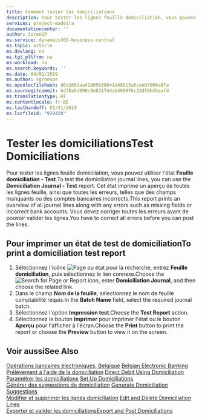 ```yaml
---
title: Comment tester les domiciliations
description: Pour tester les lignes feuille domiciliation, vous pouvez utiliser l'état Feuille domiciliation - Test. Cet état imprime un aperçu de toutes les lignes feuille, ainsi que toutes les erreurs, telles que des champs manquants ou des comptes bancaires incorrects.
services: project-madeira
documentationcenter: ''
author: SorenGP
ms.service: dynamics365-business-central
ms.topic: article
ms.devlang: na
ms.tgt_pltfrm: na
ms.workload: na
ms.search.keywords: ''
ms.date: 04/01/2019
ms.author: sgroespe
ms.openlocfilehash: d6a165daa41805b30041e48613a6ceeb7866a8fa
ms.sourcegitcommit: bd78a5d990c9e83174da1409076c22df8b35eafd
ms.translationtype: HT
ms.contentlocale: fr-BE
ms.lasthandoff: 03/31/2019
ms.locfileid: "929428"
---
```

# <a name="test-domiciliations"></a><span data-ttu-id="35124-104">Tester les domiciliations</span><span class="sxs-lookup"><span data-stu-id="35124-104">Test Domiciliations</span></span>
<span data-ttu-id="35124-105">Pour tester les lignes feuille domiciliation, vous pouvez utiliser l'état **Feuille domiciliation - Test**.</span><span class="sxs-lookup"><span data-stu-id="35124-105">To test the domiciliation journal lines, you can use the **Domiciliation Journal - Test** report.</span></span> <span data-ttu-id="35124-106">Cet état imprime un aperçu de toutes les lignes feuille, ainsi que toutes les erreurs, telles que des champs manquants ou des comptes bancaires incorrects.</span><span class="sxs-lookup"><span data-stu-id="35124-106">This report prints an overview of all journal lines along with any errors such as missing fields or incorrect bank accounts.</span></span> <span data-ttu-id="35124-107">Vous devez corriger toutes les erreurs avant de pouvoir valider les lignes.</span><span class="sxs-lookup"><span data-stu-id="35124-107">You have to correct all errors before you can post the lines.</span></span>  

## <a name="to-print-a-domiciliation-test-report"></a><span data-ttu-id="35124-108">Pour imprimer un état de test de domiciliation</span><span class="sxs-lookup"><span data-stu-id="35124-108">To print a domiciliation test report</span></span>  

1.  <span data-ttu-id="35124-109">Sélectionnez l'icône ![Page ou état pour la recherche](../../media/ui-search/search_small.png "icône Page ou état pour la recherche"), entrez **Feuille domiciliation**, puis sélectionnez le lien connexe.</span><span class="sxs-lookup"><span data-stu-id="35124-109">Choose the ![Search for Page or Report](../../media/ui-search/search_small.png "Search for Page or Report icon") icon, enter **Domiciliation Journal**, and then choose the related link.</span></span>  
2.  <span data-ttu-id="35124-110">Dans le champ **Nom de la feuille**, sélectionnez le nom de feuille comptabilité requis.</span><span class="sxs-lookup"><span data-stu-id="35124-110">In the **Batch Name** field, select the required journal batch.</span></span>  
3.  <span data-ttu-id="35124-111">Sélectionnez l'option **Impression test**.</span><span class="sxs-lookup"><span data-stu-id="35124-111">Choose the **Test Report** action.</span></span>  
4.  <span data-ttu-id="35124-112">Sélectionnez le bouton **Imprimer** pour imprimer l'état ou le bouton **Aperçu** pour l'afficher à l'écran.</span><span class="sxs-lookup"><span data-stu-id="35124-112">Choose the **Print** button to print the report or choose the **Preview** button to view it on the screen.</span></span>  

## <a name="see-also"></a><span data-ttu-id="35124-113">Voir aussi</span><span class="sxs-lookup"><span data-stu-id="35124-113">See Also</span></span>  
 <span data-ttu-id="35124-114">[Opérations bancaires électroniques, Belgique](belgian-electronic-banking.md) </span><span class="sxs-lookup"><span data-stu-id="35124-114">[Belgian Electronic Banking](belgian-electronic-banking.md) </span></span>  
 <span data-ttu-id="35124-115">[Prélévement à l'aide de la domiciliation](direct-debit-using-domiciliation.md) </span><span class="sxs-lookup"><span data-stu-id="35124-115">[Direct Debit Using Domiciliation](direct-debit-using-domiciliation.md) </span></span>  
 <span data-ttu-id="35124-116">[Paramétrer les domiciliations](how-to-set-up-domiciliations.md) </span><span class="sxs-lookup"><span data-stu-id="35124-116">[Set Up Domiciliations](how-to-set-up-domiciliations.md) </span></span>  
 <span data-ttu-id="35124-117">[Générer des suggestions de domiciliation](how-to-generate-domiciliation-suggestions.md) </span><span class="sxs-lookup"><span data-stu-id="35124-117">[Generate Domiciliation Suggestions](how-to-generate-domiciliation-suggestions.md) </span></span>  
 <span data-ttu-id="35124-118">[Modifier et supprimer les lignes domiciliation](how-to-edit-and-delete-domiciliation-lines.md) </span><span class="sxs-lookup"><span data-stu-id="35124-118">[Edit and Delete Domiciliation Lines](how-to-edit-and-delete-domiciliation-lines.md) </span></span>  
 [<span data-ttu-id="35124-119">Exporter et valider les domiciliations</span><span class="sxs-lookup"><span data-stu-id="35124-119">Export and Post Domiciliations</span></span>](how-to-export-and-post-domiciliations.md)
